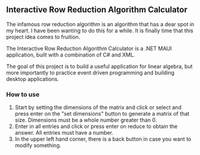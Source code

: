 ## Interactive Row Reduction Algorithm Calculator

The infamous row reduction algorithm is an algorithm that has a dear spot in my heart. I have been wanting to do this for a while. It is finally time
that this project idea comes to fruition. 

The Interactive Row Reduction Algorithm Calculator is a .NET MAUI application, built with a combination of C# and XML.

The goal of this project is to build a useful application for linear algebra, but more importantly to practice event driven programming and building desktop applications. 

### How to use

1. Start by setting the dimensions of the matrix and click or select and press enter on the "set dimensions" button to generate a matrix of that size. Dimensions must be a whole number greater than 0.
2. Enter in all entries and click or press enter on reduce to obtain the answer. All entries must have a number.
3. In the upper left hand corner, there is a back button in case you want to modify something.



